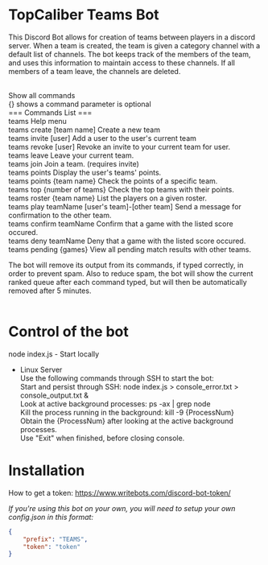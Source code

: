 TopCaliber Teams Bot
====================
This Discord Bot allows for creation of teams between players in a discord server. When a team is created, the team is given a category channel with a default list of channels. The bot keeps track of the members of the team, and uses this information to maintain access to these channels. If all members of a team leave, the channels are deleted.<br/><br/>

Show all commands<br/>
    {} shows a command parameter is optional<br/>
    === Commands List === <br/>
        teams								</t></t></t> Help menu<br/>
	teams create [team name]    					</t></t></t></t> Create a new team<br/>
	teams invite [user]						</t></t></t>Add a user to the user's current team<br/>
	teams revoke [user]						</t></t> Revoke an invite to your current team for user.<br/>
	teams leave							</t></t></t> Leave your current team.<br/>
	teams join 							</t></t></t> Join a team. (requires invite)<br/>
	teams points							</t></t></t> Display the user's teams' points.<br/>
	teams points {team name}					</t></t> Check the points of a specific team.<br/>
	teams top {number of teams} 					</t></t> Check the top teams with their points.<br/>
	teams roster {team name}					</t></t> List the players on a given roster.<br/>
	teams play teamName [user's team]-[other team]			</t> Send a message for confirmation to the other team.<br/>
	teams confirm teamName						</t></t> Confirm that a game with the listed score occured.<br/>
	teams deny teamName						</t></t></t> Deny that a game with the listed score occured.<br/>
	teams pending {games}						</t></t></t> View all pending match results with other teams.<br/>

The bot will remove its output from its commands, if typed correctly, in order to prevent spam. Also to reduce spam, the bot will show the current ranked queue after each command typed, but will then be automatically removed after 5 minutes.<br/><br/>


Control of the bot
====================

node index.js - Start locally<br/>

- Linux Server 
	<br/></t>Use the following commands through SSH to start the bot: 
	<br/></t>Start and persist through SSH: node index.js > console_error.txt > console_output.txt &
	<br/></t>Look at active background processes: ps -ax | grep node
	<br/></t>Kill the process running in the background: kill -9 {ProcessNum}
		<br/></t></t>Obtain the {ProcessNum} after looking at the active background processes.
	<br/></t>Use "Exit" when finished, before closing console.


Installation
====================

How to get a token: https://www.writebots.com/discord-bot-token/<br/>

*If you're using this bot on your own, you will need to setup your own config.json in this format:*

```json
{
	"prefix": "TEAMS",
	"token": "token"
}
```
